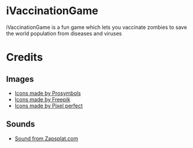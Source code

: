 # iVaccinationGame
iVaccinationGame is a fun game which lets you vaccinate zombies to save the world population from diseases and viruses


# Credits
## Images

* [Icons made by Prosymbols](https://www.flaticon.com/authors/prosymbols)
* [Icons made by Freepik](https://www.freepik.com)
* [Icons made by Pixel perfect](https://www.flaticon.com/authors/pixel-perfect)

## Sounds
* [Sound from Zapsplat.com](https://www.zapsplat.com)

